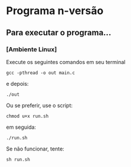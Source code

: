 # Programa n-versão

## Para executar o programa...

### [Ambiente Linux]
Execute os seguintes comandos em seu terminal

`gcc -pthread -o out main.c`

e depois:

`./out`

Ou se preferir, use o script:

`chmod u+x run.sh`

em seguida:

`./run.sh`

Se não funcionar, tente:

`sh run.sh`